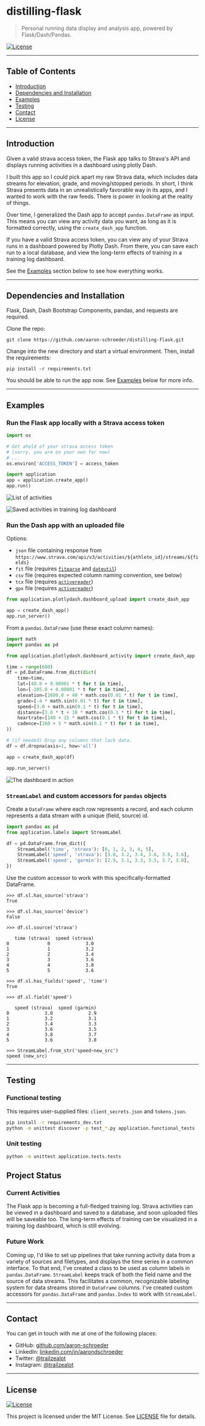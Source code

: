 # distilling-flask

>Personal running data display and analysis app, powered by Flask/Dash/Pandas.

[![License](http://img.shields.io/:license-mit-blue.svg)](http://badges.mit-license.org)

---

## Table of Contents                                                                    
- [Introduction](#introduction)
- [Dependencies and Installation](#dependencies-and-installation)
- [Examples](#example)<!-- - [Project Status](#project-status) -->
- [Testing](#testing)
- [Contact](#contact)
- [License](#license)

---

## Introduction

Given a valid strava access token, the Flask app talks to Strava's API and 
displays running activities in a dashboard using plotly Dash.

I built this app so I could pick apart my raw Strava data, which includes
data streams for elevation, grade, and moving/stopped periods. In short,
I think Strava presents data in an unrealistically favorable way in its apps,
and I wanted to work with the raw feeds. There is power in looking at the
reality of things.

Over time, I generalized the Dash app to accept `pandas.DataFrame` as input. 
This means you can view any activity data you want, as long as it is formatted
correctly, using the `create_dash_app` function.

If you have a valid Strava access token, you can view any of your Strava
runs in a dashboard powered by Plotly Dash. From there, you can save each
run to a local database, and view the long-term effects of training in a
training log dashboard.

See the [Examples](#examples) section below to see how everything works.

---

## Dependencies and Installation

Flask, Dash, Dash Bootstrap Components, pandas, and requests are required.

Clone the repo:
```
git clone https://github.com/aaron-schroeder/distilling-flask.git
```

Change into the new directory and start a virtual environment. Then, install
the requirements:
```
pip install -r requirements.txt
```

You should be able to run the app now. See [Examples](#examples) below for more info.

---

## Examples

### Run the Flask app locally with a Strava access token

```python
import os

# Get ahold of your strava access token
# (sorry, you are on your own for now)
# ...
os.environ['ACCESS_TOKEN'] = access_token

import application
app = application.create_app()
app.run()
```
![List of activities](https://github.com/aaron-schroeder/distilling-flask/blob/master/images/activity_list_screenshot.jpg?raw=true)

![Saved activities in training log dashboard](https://github.com/aaron-schroeder/distilling-flask/blob/master/images/training_log_screenshot.jpg?raw=true)

### Run the Dash app with an uploaded file

Options:
  - `json` file containing response from `https://www.strava.com/api/v3/activities/${athlete_id}/streams/${fields}`
  - `fit` file (requires [`fitparse`](https://github.com/dtcooper/python-fitparse) and [`dateutil`](https://dateutil.readthedocs.io/en/stable/))
  - `csv` file (requires expected column naming convention, see below)
  - `tcx` file (requires [`activereader`](https://github.com/aaron-schroeder/activereader))
  - `gpx` file (requires [`activereader`](https://github.com/aaron-schroeder/activereader))
  <!--
  - `csv` file from Wahoo Fitness (WIP) 
  -->
```python
from application.plotlydash.dashboard_upload import create_dash_app

app = create_dash_app()
app.run_server()
```

From a `pandas.DataFrame` (use these exact column names):
```python
import math
import pandas as pd

from application.plotlydash.dashboard_activity import create_dash_app

time = range(600)
df = pd.DataFrame.from_dict(dict(
    time=time,
    lat=[40.0 + 0.00001 * t for t in time],
    lon=[-105.0 + 0.00001 * t for t in time],
    elevation=[1609.0 + 40 * math.cos(0.01 * t) for t in time],
    grade=[-4 * math.sin(0.01 * t) for t in time],
    speed=[3.0 + math.sin(0.1 * t) for t in time],
    distance=[3.0 * t + 10 * math.cos(0.1 * t) for t in time],
    heartrate=[140 + 15 * math.cos(0.1 * t) for t in time],
    cadence=[160 + 5 * math.sin(0.1 * t) for t in time],
))

# (if needed) Drop any columns that lack data.
df = df.dropna(axis=1, how='all')

app = create_dash_app(df)

app.run_server()
```

![The dashboard in action](https://github.com/aaron-schroeder/distilling-flask/blob/master/images/db_screenshot.jpg?raw=true)

### `StreamLabel` and custom accessors for `pandas` objects

Create a `DataFrame` where each row represents a record, and each column 
represents a data stream with a unique (field, source) id.
```python
import pandas as pd
from application.labels import StreamLabel

df = pd.DataFrame.from_dict({
    StreamLabel('time', 'strava'): [0, 1, 2, 3, 4, 5],
    StreamLabel('speed', 'strava'): [3.0, 3.2, 3.4, 3.6, 3.8, 3.6],
    StreamLabel('speed', 'garmin'): [2.9, 3.1, 3.3, 3.5, 3.7, 3.8],
})
```

Use the custom accessor to work with this specifically-formatted DataFrame.
```
>>> df.sl.has_source('strava')
True

>>> df.sl.has_source('device')
False

>>> df.sl.source('strava')

   time (strava)  speed (strava)
0              0             3.0
1              1             3.2
2              2             3.4
3              3             3.6
4              4             3.8
5              5             3.6

>>> df.sl.has_fields('speed', 'time')
True

>>> df.sl.field('speed')

   speed (strava)  speed (garmin)
0             3.0             2.9
1             3.2             3.1
2             3.4             3.3
3             3.6             3.5
4             3.8             3.7
5             3.6             3.8

>>> StreamLabel.from_str('speed~new_src')
speed (new_src)
```

---

## Testing

### Functional testing

This requires user-supplied files: `client_secrets.json` and `tokens.json`.

```sh
pip install -r requirements_dev.txt
python -m unittest discover -p test_*.py application.functional_tests
```

### Unit testing
```sh
python -m unittest application.tests.tests
```

## Project Status

### Current Activities

The Flask app is becoming a full-fledged training log. Strava activities
can be viewed in a dashboard and saved to a database, and soon uploaded
files will be saveable too. The long-term effects of training can be 
visualized in a training log dashboard, which is still evolving.

### Future Work

Coming up, I'd like to set up pipelines that take running activity data from
a variety of sources and filetypes, and displays the time series in a common
interface. To that end, I've created a class to be used as column labels in
`pandas.DataFrame`. `StreamLabel` keeps track of both the field name and the
source of data streams. This facilitates a common, recognizable labeling
system for data streams stored in `DataFrame` columns. I've created custom 
accessors for `pandas.DataFrame` and `pandas.Index` to work with `StreamLabel`.

---

## Contact

You can get in touch with me at one of the following places:

[//]: # (- Website: <a href="https://trailzealot.com" target="_blank">trailzealot.com</a>)
- GitHub: <a href="https://github.com/aaron-schroeder" target="_blank">github.com/aaron-schroeder</a>
- LinkedIn: <a href="https://www.linkedin.com/in/aarondschroeder/" target="_blank">linkedin.com/in/aarondschroeder</a>
- Twitter: <a href="https://twitter.com/trailzealot" target="_blank">@trailzealot</a>
- Instagram: <a href="https://instagram.com/trailzealot" target="_blank">@trailzealot</a>

---

## License

[![License](http://img.shields.io/:license-mit-blue.svg)](http://badges.mit-license.org)

This project is licensed under the MIT License. See
[LICENSE](https://github.com/aaron-schroeder/distilling-flask/blob/master/LICENSE)
file for details.
